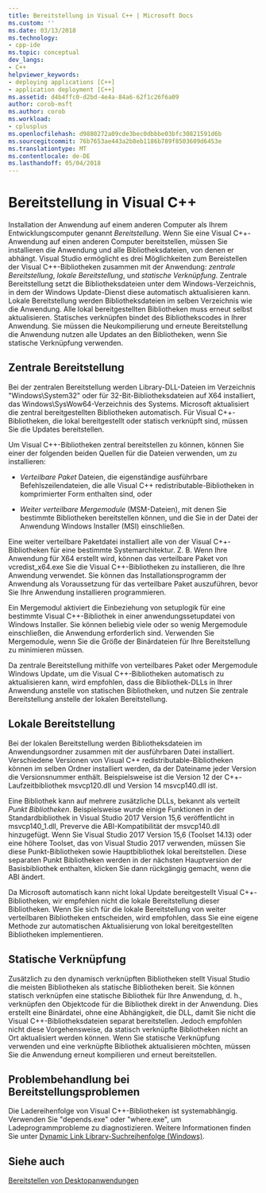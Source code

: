 ```yaml
---
title: Bereitstellung in Visual C++ | Microsoft Docs
ms.custom: ''
ms.date: 03/13/2018
ms.technology:
- cpp-ide
ms.topic: conceptual
dev_langs:
- C++
helpviewer_keywords:
- deploying applications [C++]
- application deployment [C++]
ms.assetid: d4b4ffc0-d2bd-4e4a-84a6-62f1c26f6a09
author: corob-msft
ms.author: corob
ms.workload:
- cplusplus
ms.openlocfilehash: d9880272a09cde3bec0dbbbe03bfc30821591d6b
ms.sourcegitcommit: 76b7653ae443a2b8eb1186b789f8503609d6453e
ms.translationtype: MT
ms.contentlocale: de-DE
ms.lasthandoff: 05/04/2018
---
```

# <a name="deployment-in-visual-c"></a>Bereitstellung in Visual C++

Installation der Anwendung auf einem anderen Computer als Ihrem Entwicklungscomputer genannt *Bereitstellung*. Wenn Sie eine Visual C++-Anwendung auf einen anderen Computer bereitstellen, müssen Sie installieren die Anwendung und alle Bibliotheksdateien, von denen er abhängt. Visual Studio ermöglicht es drei Möglichkeiten zum Bereistellen der Visual C++-Bibliotheken zusammen mit der Anwendung: *zentrale Bereitstellung*, *lokale Bereitstellung*, und *statische Verknüpfung*. Zentrale Bereitstellung setzt die Bibliotheksdateien unter dem Windows-Verzeichnis, in dem der Windows Update-Dienst diese automatisch aktualisieren kann. Lokale Bereitstellung werden Bibliotheksdateien im selben Verzeichnis wie die Anwendung. Alle lokal bereitgestellten Bibliotheken muss erneut selbst aktualisieren. Statisches verknüpfen bindet des Bibliothekscodes in Ihrer Anwendung. Sie müssen die Neukompilierung und erneute Bereitstellung die Anwendung nutzen alle Updates an den Bibliotheken, wenn Sie statische Verknüpfung verwenden.

## <a name="central-deployment"></a>Zentrale Bereitstellung

Bei der zentralen Bereitstellung werden Library-DLL-Dateien im Verzeichnis "Windows\System32" oder für 32-Bit-Bibliotheksdateien auf X64 installiert, das Windows\SysWow64-Verzeichnis des Systems. Microsoft aktualisiert die zentral bereitgestellten Bibliotheken automatisch. Für Visual C++-Bibliotheken, die lokal bereitgestellt oder statisch verknüpft sind, müssen Sie die Updates bereitstellen.

Um Visual C++-Bibliotheken zentral bereitstellen zu können, können Sie einer der folgenden beiden Quellen für die Dateien verwenden, um zu installieren:

- *Verteilbare Paket* Dateien, die eigenständige ausführbare Befehlszeilendateien, die alle Visual C++ redistributable-Bibliotheken in komprimierter Form enthalten sind, oder

- *Weiter verteilbare Mergemodule* (MSM-Dateien), mit denen Sie bestimmte Bibliotheken bereitstellen können, und die Sie in der Datei der Anwendung Windows Installer (MSI) einschließen.

Eine weiter verteilbare Paketdatei installiert alle von der Visual C++-Bibliotheken für eine bestimmte Systemarchitektur. Z. B. Wenn Ihre Anwendung für X64 erstellt wird, können das verteilbare Paket von vcredist_x64.exe Sie die Visual C++-Bibliotheken zu installieren, die Ihre Anwendung verwendet. Sie können das Installationsprogramm der Anwendung als Voraussetzung für das verteilbare Paket auszuführen, bevor Sie Ihre Anwendung installieren programmieren.

Ein Mergemodul aktiviert die Einbeziehung von setuplogik für eine bestimmte Visual C++-Bibliothek in einer anwendungssetupdatei von Windows Installer. Sie können beliebig viele oder so wenig Mergemodule einschließen, die Anwendung erforderlich sind. Verwenden Sie Mergemodule, wenn Sie die Größe der Binärdateien für Ihre Bereitstellung zu minimieren müssen.

Da zentrale Bereitstellung mithilfe von verteilbares Paket oder Mergemodule Windows Update, um die Visual C++-Bibliotheken automatisch zu aktualisieren kann, wird empfohlen, dass die Bibliothek-DLLs in Ihrer Anwendung anstelle von statischen Bibliotheken, und nutzen Sie zentrale Bereitstellung anstelle der lokalen Bereitstellung.

## <a name="local-deployment"></a>Lokale Bereitstellung

Bei der lokalen Bereitstellung werden Bibliotheksdateien im Anwendungsordner zusammen mit der ausführbaren Datei installiert. Verschiedene Versionen von Visual C++ redistributable-Bibliotheken können im selben Ordner installiert werden, da der Dateiname jeder Version die Versionsnummer enthält. Beispielsweise ist die Version 12 der C++-Laufzeitbibliothek msvcp120.dll und Version 14 msvcp140.dll ist.

Eine Bibliothek kann auf mehrere zusätzliche DLLs, bekannt als verteilt *Punkt Bibliotheken*. Beispielsweise wurde einige Funktionen in der Standardbibliothek in Visual Studio 2017 Version 15,6 veröffentlicht in msvcp140_1.dll, Preverve die ABI-Kompatibilität der msvcp140.dll hinzugefügt. Wenn Sie Visual Studio 2017 Version 15,6 (Toolset 14.13) oder eine höhere Toolset, das von Visual Studio 2017 verwenden, müssen Sie diese Punkt-Bibliotheken sowie Hauptbibliothek lokal bereitstellen. Diese separaten Punkt Bibliotheken werden in der nächsten Hauptversion der Basisbibliothek enthalten, klicken Sie dann rückgängig gemacht, wenn die ABI ändert.

Da Microsoft automatisch kann nicht lokal Update bereitgestellt Visual C++-Bibliotheken, wir empfehlen nicht die lokale Bereitstellung dieser Bibliotheken. Wenn Sie sich für die lokale Bereitstellung von weiter verteilbaren Bibliotheken entscheiden, wird empfohlen, dass Sie eine eigene Methode zur automatischen Aktualisierung von lokal bereitgestellten Bibliotheken implementieren.

## <a name="static-linking"></a>Statische Verknüpfung

Zusätzlich zu den dynamisch verknüpften Bibliotheken stellt Visual Studio die meisten Bibliotheken als statische Bibliotheken bereit. Sie können statisch verknüpfen eine statische Bibliothek für Ihre Anwendung, d. h., verknüpfen den Objektcode für die Bibliothek direkt in der Anwendung. Dies erstellt eine Binärdatei, ohne eine Abhängigkeit, die DLL, damit Sie nicht die Visual C++-Bibliotheksdateien separat bereitstellen. Jedoch empfohlen nicht diese Vorgehensweise, da statisch verknüpfte Bibliotheken nicht an Ort aktualisiert werden können. Wenn Sie statische Verknüpfung verwenden und eine verknüpfte Bibliothek aktualisieren möchten, müssen Sie die Anwendung erneut kompilieren und erneut bereitstellen.

## <a name="troubleshooting-deployment-issues"></a>Problembehandlung bei Bereitstellungsproblemen

Die Ladereihenfolge von Visual C++-Bibliotheken ist systemabhängig. Verwenden Sie "depends.exe" oder "where.exe", um Ladeprogrammprobleme zu diagnostizieren. Weitere Informationen finden Sie unter [Dynamic Link Library-Suchreihenfolge (Windows)](http://msdn.microsoft.com/library/windows/desktop/ms682586.aspx).

## <a name="see-also"></a>Siehe auch

[Bereitstellen von Desktopanwendungen](../ide/deploying-native-desktop-applications-visual-cpp.md)